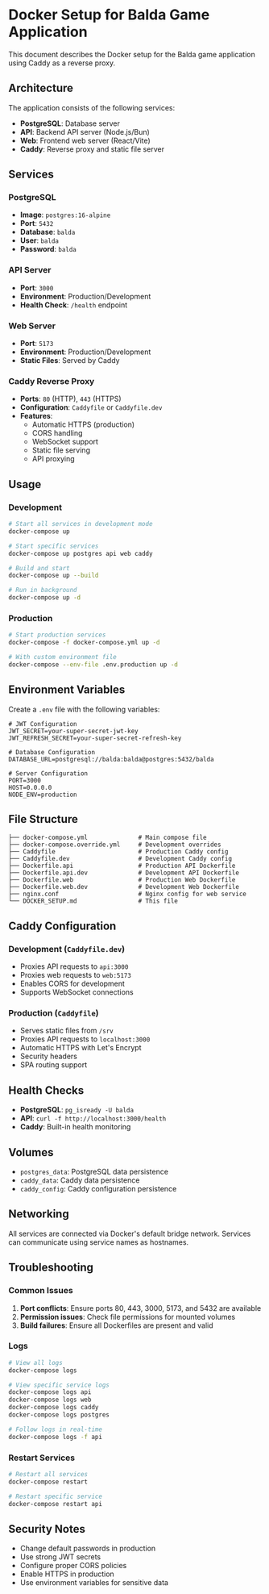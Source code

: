 # Docker Setup for Balda Game Application

This document describes the Docker setup for the Balda game application using Caddy as a reverse proxy.

## Architecture

The application consists of the following services:

- **PostgreSQL**: Database server
- **API**: Backend API server (Node.js/Bun)
- **Web**: Frontend web server (React/Vite)
- **Caddy**: Reverse proxy and static file server

## Services

### PostgreSQL
- **Image**: `postgres:16-alpine`
- **Port**: `5432`
- **Database**: `balda`
- **User**: `balda`
- **Password**: `balda`

### API Server
- **Port**: `3000`
- **Environment**: Production/Development
- **Health Check**: `/health` endpoint

### Web Server
- **Port**: `5173`
- **Environment**: Production/Development
- **Static Files**: Served by Caddy

### Caddy Reverse Proxy
- **Ports**: `80` (HTTP), `443` (HTTPS)
- **Configuration**: `Caddyfile` or `Caddyfile.dev`
- **Features**:
  - Automatic HTTPS (production)
  - CORS handling
  - WebSocket support
  - Static file serving
  - API proxying

## Usage

### Development

```bash
# Start all services in development mode
docker-compose up

# Start specific services
docker-compose up postgres api web caddy

# Build and start
docker-compose up --build

# Run in background
docker-compose up -d
```

### Production

```bash
# Start production services
docker-compose -f docker-compose.yml up -d

# With custom environment file
docker-compose --env-file .env.production up -d
```

## Environment Variables

Create a `.env` file with the following variables:

```env
# JWT Configuration
JWT_SECRET=your-super-secret-jwt-key
JWT_REFRESH_SECRET=your-super-secret-refresh-key

# Database Configuration
DATABASE_URL=postgresql://balda:balda@postgres:5432/balda

# Server Configuration
PORT=3000
HOST=0.0.0.0
NODE_ENV=production
```

## File Structure

```
├── docker-compose.yml              # Main compose file
├── docker-compose.override.yml     # Development overrides
├── Caddyfile                       # Production Caddy config
├── Caddyfile.dev                   # Development Caddy config
├── Dockerfile.api                  # Production API Dockerfile
├── Dockerfile.api.dev              # Development API Dockerfile
├── Dockerfile.web                  # Production Web Dockerfile
├── Dockerfile.web.dev              # Development Web Dockerfile
├── nginx.conf                      # Nginx config for web service
└── DOCKER_SETUP.md                 # This file
```

## Caddy Configuration

### Development (`Caddyfile.dev`)
- Proxies API requests to `api:3000`
- Proxies web requests to `web:5173`
- Enables CORS for development
- Supports WebSocket connections

### Production (`Caddyfile`)
- Serves static files from `/srv`
- Proxies API requests to `localhost:3000`
- Automatic HTTPS with Let's Encrypt
- Security headers
- SPA routing support

## Health Checks

- **PostgreSQL**: `pg_isready -U balda`
- **API**: `curl -f http://localhost:3000/health`
- **Caddy**: Built-in health monitoring

## Volumes

- `postgres_data`: PostgreSQL data persistence
- `caddy_data`: Caddy data persistence
- `caddy_config`: Caddy configuration persistence

## Networking

All services are connected via Docker's default bridge network. Services can communicate using service names as hostnames.

## Troubleshooting

### Common Issues

1. **Port conflicts**: Ensure ports 80, 443, 3000, 5173, and 5432 are available
2. **Permission issues**: Check file permissions for mounted volumes
3. **Build failures**: Ensure all Dockerfiles are present and valid

### Logs

```bash
# View all logs
docker-compose logs

# View specific service logs
docker-compose logs api
docker-compose logs web
docker-compose logs caddy
docker-compose logs postgres

# Follow logs in real-time
docker-compose logs -f api
```

### Restart Services

```bash
# Restart all services
docker-compose restart

# Restart specific service
docker-compose restart api
```

## Security Notes

- Change default passwords in production
- Use strong JWT secrets
- Configure proper CORS policies
- Enable HTTPS in production
- Use environment variables for sensitive data
